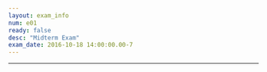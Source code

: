 ```yaml
---
layout: exam_info
num: e01
ready: false
desc: "Midterm Exam"
exam_date: 2016-10-18 14:00:00.00-7
---
```



---

<div style="display:none;">  http://ucsb-cs16-f16.github.io/exam/e01 </div>
